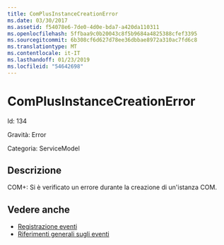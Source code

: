 ```yaml
---
title: ComPlusInstanceCreationError
ms.date: 03/30/2017
ms.assetid: f54078e6-7de0-4d0e-bda7-a420da110311
ms.openlocfilehash: 5ffbaa9c0b20043c8f5b9684a4825388cfef3395
ms.sourcegitcommit: 6b308cf6d627d78ee36dbbae8972a310ac7fd6c8
ms.translationtype: MT
ms.contentlocale: it-IT
ms.lasthandoff: 01/23/2019
ms.locfileid: "54642698"
---
```

# <a name="complusinstancecreationerror"></a>ComPlusInstanceCreationError
Id: 134  
  
 Gravità: Error  
  
 Categoria: ServiceModel  
  
## <a name="description"></a>Descrizione  
 COM+: Si è verificato un errore durante la creazione di un'istanza COM.  
  
## <a name="see-also"></a>Vedere anche
- [Registrazione eventi](../../../../../docs/framework/wcf/diagnostics/event-logging/index.md)
- [Riferimenti generali sugli eventi](../../../../../docs/framework/wcf/diagnostics/event-logging/events-general-reference.md)
